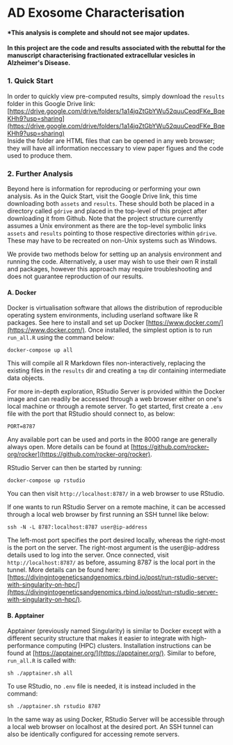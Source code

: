<!---
    This file is part of AD-exosome-characterisation.
    Copyright (C) 2022-2023  Emir Turkes, Stephanie Fowler, UK DRI at UCL, Columbia
    University Medical Center

    This program is free software: you can redistribute it and/or modify
    it under the terms of the GNU General Public License as published by
    the Free Software Foundation, either version 3 of the License, or
    (at your option) any later version.

    This program is distributed in the hope that it will be useful,
    but WITHOUT ANY WARRANTY; without even the implied warranty of
    MERCHANTABILITY or FITNESS FOR A PARTICULAR PURPOSE.  See the
    GNU General Public License for more details.

    You should have received a copy of the GNU General Public License
    along with this program.  If not, see <http://www.gnu.org/licenses/>.

    Emir Turkes can be contacted at emir.turkes@eturkes.com
-->

# AD Exosome Characterisation
#### *This analysis is complete and should not see major updates.
**In this project are the code and results associated with the rebuttal for the manuscript characterising fractionated extracellular vesicles in Alzheimer's Disease.**

### 1. Quick Start

In order to quickly view pre-computed results, simply download the `results` folder in this Google Drive link:  
[https://drive.google.com/drive/folders/1a14jqZtGbYWu52quuCeqdFKe_BqeKHh9?usp=sharing](https://drive.google.com/drive/folders/1a14jqZtGbYWu52quuCeqdFKe_BqeKHh9?usp=sharing)  
Inside the folder are HTML files that can be opened in any web browser; they will have all information neccessary to view paper figues and the code used to produce them.

### 2. Further Analysis

Beyond here is information for reproducing or performing your own analysis.
As in the Quick Start, visit the Google Drive link, this time downloading both `assets` and `results`.
These should both be placed in a directory called `gdrive` and placed in the top-level of this project after downloading it from Github.
Note that the project structure currently assumes a Unix environment as there are the top-level symbolic links `assets` and `results` pointing to those respective directories within `gdrive`.
These may have to be recreated on non-Unix systems such as Windows.

We provide two methods below for setting up an analysis environment and running the code.
Alternatively, a user may wish to use their own R install and packages, however this approach may require troubleshooting and does not guarantee reproduction of our results.

#### A. Docker

Docker is virtualisation software that allows the distribution of reproducible operating system environments, including userland software like R packages.
See here to install and set up Docker [https://www.docker.com/](https://www.docker.com/).
Once installed, the simplest option is to run `run_all.R` using the command below:

```
docker-compose up all
```

This will compile all R Markdown files non-interactively, replacing the existing files in the `results` dir and creating a `tmp` dir containing intermediate data objects.

For more in-depth exploration, RStudio Server is provided within the Docker image and can readily be accessed through a web browser either on one's local machine or through a remote server.
To get started, first create a `.env` file with the port that RStudio should connect to, as below:

```
PORT=8787
```

Any available port can be used and ports in the 8000 range are generally always open.
More details can be found at [https://github.com/rocker-org/rocker](https://github.com/rocker-org/rocker).

RStudio Server can then be started by running:

```
docker-compose up rstudio
```

You can then visit `http://localhost:8787/` in a web browser to use RStudio.

If one wants to run RStudio Server on a remote machine, it can be accessed through a local web browser by first running an SSH tunnel like below:

```
ssh -N -L 8787:localhost:8787 user@ip-address
```

The left-most port specifies the port desired locally, whereas the right-most is the port on the server.
The right-most argument is the user@ip-address details used to log into the server.
Once connected, visit `http://localhost:8787/` as before, assuming 8787 is the local port in the tunnel.
More details can be found here: [https://divingintogeneticsandgenomics.rbind.io/post/run-rstudio-server-with-singularity-on-hpc/](https://divingintogeneticsandgenomics.rbind.io/post/run-rstudio-server-with-singularity-on-hpc/).

#### B. Apptainer

Apptainer (previously named Singularity) is similar to Docker except with a different security structure that makes it easier to integrate with high-performance computing (HPC) clusters.
Installation instructions can be found at [https://apptainer.org/](https://apptainer.org/).
Similar to before, `run_all.R` is called with:

```
sh ./apptainer.sh all
```

To use RStudio, no `.env` file is needed, it is instead included in the command:

```
sh ./apptainer.sh rstudio 8787
```

In the same way as using Docker, RStudio Server will be accessible through a local web browser on localhost at the desired port.
An SSH tunnel can also be identically configured for accessing remote servers.
